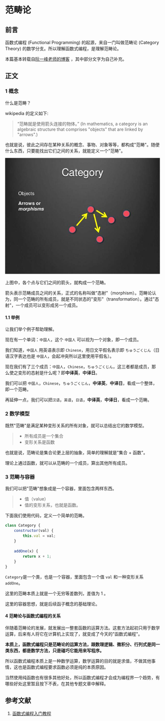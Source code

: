 # 范畴论

## 前言

函数式编程 (Functional Programming) 的起源，来自一门叫做范畴论 (Category Theory) 的数学分支。所以理解函数式编程，是理解范畴论。

本篇基本转载自[阮一峰老师的博客](http://www.ruanyifeng.com/blog/2017/02/fp-tutorial.html) ，其中部分文字为自己补充。

## 正文

### 1 概念

什么是范畴？

wikipedia 的定义如下:

> “范畴就是使用箭头连接的物体。” (In mathematics, a category is an algebraic structure that comprises "objects" that are linked by "arrows".)

也就是说，彼此之间存在某种关系的概念、事物、对象等等，都构成"范畴"。随便什么东西，只要能找出它们之间的关系，就能定义一个"范畴"。

![Category.png](../assets/Category.png)

上图中，各个点与它们之间的箭头，就构成一个范畴。

箭头表示范畴成员之间的关系，正式的名称叫做"态射"（morphism）。范畴论认为，同一个范畴的所有成员，就是不同状态的"变形"（transformation）。通过"态射"，一个成员可以变形成另一个成员。

#### 1.1 举例

让我们举个例子帮助理解。

现在有一个单词：`中国人`，这个 `中国人` 可以视为一个对象，即一个成员。

我们知道，`中国人` 用英语表示即 `Chinese`，用日文平假名表示即 `ちゅうごくじん`（日语汉字表达也是 `中国人`，会起冲突所以这里使用平假名）。

现在我们有了三个成员：`中国人`，`Chinese`，`ちゅうごくじん`，这三者都是成员，那么使之变形的态射是什么呢？即**中译英**，**中译日**。

我们可以把 `中国人`，`Chinese`，`ちゅうごくじん`，**中译英**，**中译日**，看成一个整体，即一个范畴。

再延伸一点，我们可以把`汉语`，`英语`，`日语`，**中译英**，**中译日**，看成一个范畴。

### 2 数学模型

既然"范畴"是满足某种变形关系的所有对象，就可以总结出它的数学模型。

> - 所有成员是一个集合
> - 变形关系是函数

也就是说，范畴论是集合论更上层的抽象，简单的理解就是"集合 + 函数"。

理论上通过函数，就可以从范畴的一个成员，算出其他所有成员。

### 3 范畴与容器

我们可以把"范畴"想象成是一个容器，里面包含两样东西。

> - 值（value）
> - 值的变形关系，也就是函数。

下面我们使用代码，定义一个简单的范畴。

```javascript
class Category {
    constructor(val) {
        this.val = val;
    }
    
    addOne(x) {
        return x + 1;
    }
}  
```

`Category`是一个类，也是一个容器，里面包含一个值 `val` 和一种变形关系 `addOne`。

这里的范畴本质上就是一个无穷等差数列，差值为 1 。

这里的容器思想，就是后续函子概念的基础理论。

#### 4 范畴论与函数式编程的关系

伴随着范畴论的发展，就发展出一整套函数的运算方法。这套方法起初只用于数学运算，后来有人将它在计算机上实现了，就变成了今天的"函数式编程"。

**本质上，函数式编程只是范畴论的运算方法，跟数理逻辑、微积分、行列式是同一类东西，都是数学方法，只是碰巧它能用来写程序。**

所以函数式编程本质上是一种数学运算，数学运算的目的就是求值，不做其他事情，这也是函数式编程要求函数必须是纯的本质原因。

当然使用纯函数也有很多其他好处，所以函数式编程才会成为编程界一个趋势，有哪些好处这里暂且按下不表，在其他专题文章中解释。

## 参考文献

1. [函数式编程入门教程](http://www.ruanyifeng.com/blog/2017/02/fp-tutorial.html)